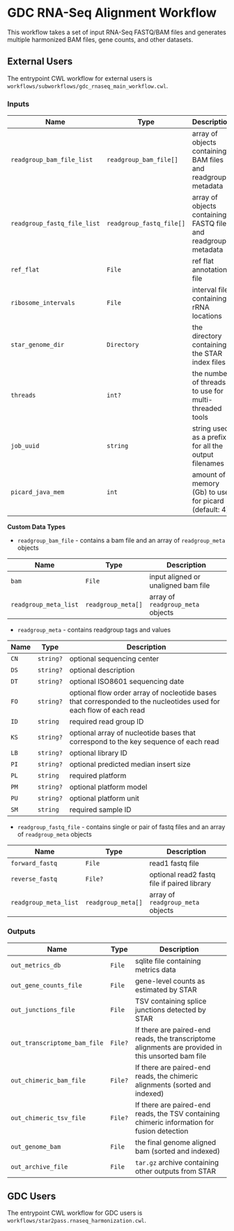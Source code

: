 # GDC RNA-Seq Alignment Workflow

This workflow takes a set of input RNA-Seq FASTQ/BAM files and generates
multiple harmonized BAM files, gene counts, and other datasets.

## External Users 

The entrypoint CWL workflow for external users is 
`workflows/subworkflows/gdc_rnaseq_main_workflow.cwl`.

### Inputs

| Name | Type | Description |
| ---- | ---- | ----------- |
| `readgroup_bam_file_list` | `readgroup_bam_file[]` | array of objects containing BAM files and readgroup metadata |
| `readgroup_fastq_file_list` | `readgroup_fastq_file[]` | array of objects containing FASTQ files and readgroup metadata |
| `ref_flat` | `File` | ref flat annotation file |
| `ribosome_intervals` | `File` | interval file containing rRNA locations |
| `star_genome_dir` | `Directory` | the directory containing the STAR index files |
| `threads` | `int?` | the number of threads to use for multi-threaded tools |
| `job_uuid` | `string` | string used as a prefix for all the output filenames |
| `picard_java_mem` | `int` | amount of memory (Gb) to use for picard (default: 4) |

**Custom Data Types**

* `readgroup_bam_file` - contains a bam file and an array of `readgroup_meta` objects

| Name | Type | Description |
| ---- | ---- | ----------- |
| `bam` | `File` | input aligned or unaligned bam file |
| `readgroup_meta_list` | `readgroup_meta[]` | array of `readgroup_meta` objects |

* `readgroup_meta` - contains readgroup tags and values

| Name | Type | Description |
| ---- | ---- | ----------- |
| `CN` | `string?` | optional sequencing center |
| `DS` | `string?` | optional description |
| `DT` | `string?` | optional ISO8601 sequencing date |
| `FO` | `string?` | optional flow order array of nocleotide bases that corresponded to the nucleotides used for each flow of each read |
| `ID` | `string` | required read group ID |
| `KS` | `string?` | optional array of nucleotide bases that correspond to the key sequence of each read |
| `LB` | `string?` | optional library ID |
| `PI` | `string?` | optional predicted median insert size |
| `PL` | `string` | required platform |
| `PM` | `string?` | optional platform model |
| `PU` | `string?` | optional platform unit |
| `SM` | `string` | required sample ID |

* `readgroup_fastq_file` - contains single or pair of fastq files and an array of `readgroup_meta` objects

| Name | Type | Description |
| ---- | ---- | ----------- |
| `forward_fastq` | `File` | read1 fastq file |
| `reverse_fastq` | `File?` | optional read2 fastq file if paired library |
| `readgroup_meta_list` | `readgroup_meta[]` | array of `readgroup_meta` objects |

### Outputs

| Name | Type | Description |
| ---- | ---- | ----------- |
| `out_metrics_db` | `File` | sqlite file containing metrics data |
| `out_gene_counts_file` | `File` | gene-level counts as estimated by STAR |
| `out_junctions_file` | `File` | TSV containing splice junctions detected by STAR |
| `out_transcriptome_bam_file` | `File?` | If there are paired-end reads, the transcriptome alignments are provided in this unsorted bam file |
| `out_chimeric_bam_file` | `File?` | If there are paired-end reads, the chimeric alignments (sorted and indexed) |
| `out_chimeric_tsv_file` | `File?` | If there are paired-end reads, the TSV containing chimeric information for fusion detection |
| `out_genome_bam` | `File` | the final genome aligned bam (sorted and indexed) |
| `out_archive_file` | `File` | `tar.gz` archive containing other outputs from STAR |

## GDC Users

The entrypoint CWL workflow for GDC users is
`workflows/star2pass.rnaseq_harmonization.cwl`.
